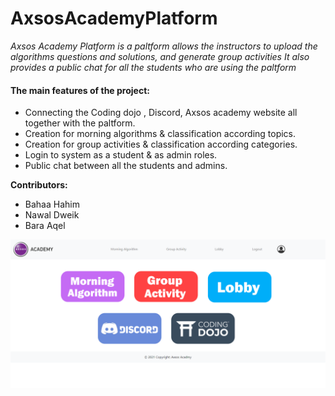 # AxsosAcademyPlatform
*Axsos Academy Platform is a paltform allows the instructors to upload the algorithms questions and solutions, and generate group activities*
*It also provides a public chat for all the students who are  using the paltform*
#### The main features of the project:
- Connecting the Coding dojo , Discord, Axsos academy website all together with the paltform.
- Creation for morning algorithms & classification according topics.
- Creation for group activities & classification according categories.
- Login to system as a student & as admin roles.
- Public chat between all the students and admins.

**Contributors:**
- Bahaa Hahim
- Nawal Dweik
- Bara Aqel

![Home Page](https://github.com/BahaaHahim/AxsosAcademyPlateform/blob/master/screens/Axsos%20Academy%20omePage.PNG)

